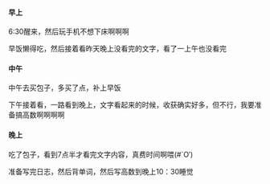 #### 早上

6:30醒来，然后玩手机不想下床啊啊啊

早饭懒得吃，然后接着看昨天晚上没看完的文字，看了一上午也没看完

#### 中午

中午去买包子，多买了点，补上早饭

下午接着看，一路看到晚上，文字看起来的时候，收获确实好多，但不行，我要准备搞高数啊啊啊啊

#### 晚上

吃了包子，看到7点半才看完文字内容，真费时间啊喂(#`O′)

准备写完日志，然后背单词，然后写高数到晚上10：30睡觉